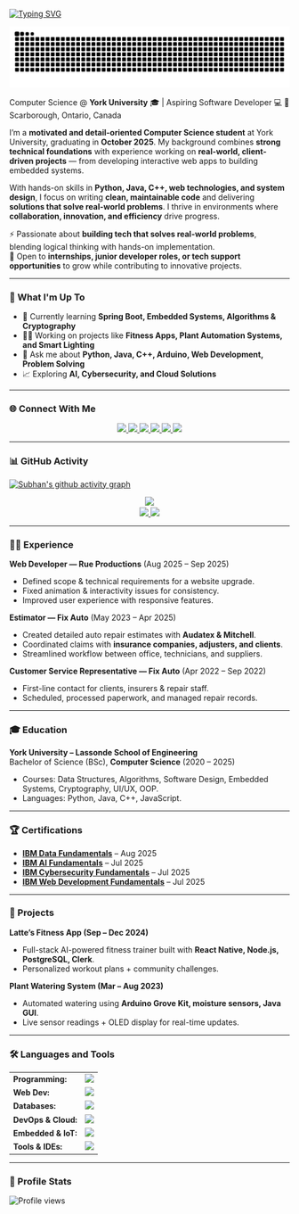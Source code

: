 <link rel="stylesheet" type='text/css' href="https://cdn.jsdelivr.net/gh/devicons/devicon@latest/devicon.min.css" />




<!-- ⌨️ Typing Intro -->
[![Typing SVG](https://readme-typing-svg.herokuapp.com?font=Fira+Code&pause=1000&color=4C8ED9&width=500&lines=Hello+🌎,+I'm+Subhan+Hanif;Computer+Science+Student+@+York;Aspiring+Software+Developer;Always+Learning+New+Tech)](https://git.io/typing-svg)




<p align="center">
  <picture>
    <source media="(prefers-color-scheme: dark)" srcset="https://raw.githubusercontent.com/subhanbnto/subhanbnto/refs/heads/snake/github-contribution-grid-snake-dark.svg">
    <source media="(prefers-color-scheme: light)" srcset="https://raw.githubusercontent.com/subhanbnto/subhanbnto/refs/heads/snake/github-contribution-grid-snake.svg">
    <img alt="github contribution grid snake animation" src="https://raw.githubusercontent.com/subhanbnto/subhanbnto/refs/heads/snake/github-contribution-grid-snake.svg">
  </picture>
</p>
 

Computer Science @ **York University** 🎓 | Aspiring Software Developer 💻 
📍 Scarborough, Ontario, Canada  

I’m a **motivated and detail-oriented Computer Science student** at York University, graduating in **October 2025**. My background combines **strong technical foundations** with experience working on **real-world, client-driven projects** — from developing interactive web apps to building embedded systems.  

With hands-on skills in **Python, Java, C++, web technologies, and system design**, I focus on writing **clean, maintainable code** and delivering **solutions that solve real-world problems**. I thrive in environments where **collaboration, innovation, and efficiency** drive progress.  


⚡ Passionate about **building tech that solves real-world problems**, blending logical thinking with hands-on implementation.  
🚀 Open to **internships, junior developer roles, or tech support opportunities** to grow while contributing to innovative projects.  

---

### 🔭 What I'm Up To
- 🌱 Currently learning **Spring Boot, Embedded Systems, Algorithms & Cryptography**  
- 👨‍💻 Working on projects like **Fitness Apps, Plant Automation Systems, and Smart Lighting**  
- 💬 Ask me about **Python, Java, C++, Arduino, Web Development, Problem Solving**  
- 📈 Exploring **AI, Cybersecurity, and Cloud Solutions**  

---

### 🌐 Connect With Me  

<p align="center">
  <!-- Email -->
  <a href="mailto:subhanbnto@gmail.com" target="_blank">
    <img src="https://img.shields.io/badge/Gmail-D14836?style=for-the-badge&logo=gmail&logoColor=white" />
  </a>
  <!-- Phone -->
  <a href="https://wa.me/16476879109" target="_blank">
    <img src="https://img.shields.io/badge/Phone-25D366?style=for-the-badge&logo=whatsapp&logoColor=white" />
  </a>
  <!-- LinkedIn -->
  <a href="https://www.linkedin.com/in/subhanhanif521" target="_blank">
    <img src="https://img.shields.io/badge/LinkedIn-0A66C2?style=for-the-badge&logo=linkedin&logoColor=white" />
  </a>
  <!-- Instagram -->
  <a href="https://www.instagram.com/subhanbnto" target="_blank">
    <img src="https://img.shields.io/badge/Instagram-E4405F?style=for-the-badge&logo=instagram&logoColor=white" />
  </a>
  <!-- Snapchat -->
  <a href="https://www.snapchat.com/add/subhanbnto" target="_blank">
    <img src="https://img.shields.io/badge/Snapchat-FFFC00?style=for-the-badge&logo=snapchat&logoColor=black" />
  </a>
  <!-- Discord -->
  <a href="https://discord.gg/hcZPSscF" target="_blank">
    <img src="https://img.shields.io/badge/Discord-5865F2?style=for-the-badge&logo=discord&logoColor=white" />
  </a>
</p>

---

### 📊 GitHub Activity  

[![Subhan's github activity graph](https://github-readme-activity-graph.vercel.app/graph?username=subhanbnto&bg_color=0d1117&color=4c8ed9&line=4c8ed9&point=403e41&area=true&hide_border=true)](https://github.com/ashutosh00710/github-readme-activity-graph)

<div align="center">
  <a href="https://github.com/subhanbnto">
    <img height="150em" src="https://github-readme-stats.vercel.app/api/top-langs?username=subhanbnto&show_icons=true&locale=en&layout=compact&theme=tokyonight"/>
  </a>
</div>

<div align="center">
  <a href="https://github.com/subhanbnto">
    <img height="150em" src="https://github-readme-stats.vercel.app/api?username=subhanbnto&show_icons=true&locale=en&layout=compact&theme=tokyonight"/>
    <img height="150em" src="https://github-readme-streak-stats.herokuapp.com/?user=subhanbnto&theme=tokyonight"/>
  </a>
</div>


---

### 🧑‍💼 Experience  
**Web Developer — Rue Productions** (Aug 2025 – Sep 2025)  
- Defined scope & technical requirements for a website upgrade.  
- Fixed animation & interactivity issues for consistency.  
- Improved user experience with responsive features.  

**Estimator — Fix Auto** (May 2023 – Apr 2025)  
- Created detailed auto repair estimates with **Audatex & Mitchell**.  
- Coordinated claims with **insurance companies, adjusters, and clients**.  
- Streamlined workflow between office, technicians, and suppliers.  

**Customer Service Representative — Fix Auto** (Apr 2022 – Sep 2022)  
- First-line contact for clients, insurers & repair staff.  
- Scheduled, processed paperwork, and managed repair records.  

---

### 🎓 Education  
**York University – Lassonde School of Engineering**  
Bachelor of Science (BSc), **Computer Science** (2020 – 2025)  
- Courses: Data Structures, Algorithms, Software Design, Embedded Systems, Cryptography, UI/UX, OOP.  
- Languages: Python, Java, C++, JavaScript.  

---

### 🏆 Certifications  
- **[IBM Data Fundamentals](https://www.credly.com/badges/77fbfc93-58bb-4187-98b2-62ea352ddad1/public_url)** – Aug 2025  
- **[IBM AI Fundamentals](https://www.credly.com/badges/9a28c159-1deb-41b7-82f3-462d37f38052/public_url)** – Jul 2025  
- **[IBM Cybersecurity Fundamentals](https://www.credly.com/badges/a5c10658-d33f-4d80-9348-53dca3b76d0c/public_url)** – Jul 2025  
- **[IBM Web Development Fundamentals](https://www.credly.com/badges/11f7fe3e-fb96-4e18-ac2f-2f848ea1a0b2/public_url)** – Jul 2025   

---

### 🚀 Projects  
**Latte’s Fitness App (Sep – Dec 2024)**  
- Full-stack AI-powered fitness trainer built with **React Native, Node.js, PostgreSQL, Clerk**.  
- Personalized workout plans + community challenges.  

**Plant Watering System (Mar – Aug 2023)**  
- Automated watering using **Arduino Grove Kit, moisture sensors, Java GUI**.  
- Live sensor readings + OLED display for real-time updates.  

---

### 🛠️ Languages and Tools  
<table>
    <tr>
        <td><b>Programming:</b></td>
        <td><img height="40" src="https://skillicons.dev/icons?i=python,java,cpp,js,ts,c,cs,go"/></td>
    </tr>
    <tr>
        <td><b>Web Dev:</b></td>
        <td><img height="40" src="https://skillicons.dev/icons?i=html,css,react,nextjs,nodejs,express,angular,bootstrap,tailwind"/></td>
    </tr>
    <tr>
        <td><b>Databases:</b></td>
        <td><img height="40" src="https://skillicons.dev/icons?i=postgresql,mysql,mongodb,sqlite,redis"/></td>
    </tr>
    <tr>
        <td><b>DevOps & Cloud:</b></td>
        <td><img height="40" src="https://skillicons.dev/icons?i=docker,kubernetes,githubactions,aws,gcp,azure,heroku"/></td>
    </tr>
    <tr>
        <td><b>Embedded & IoT:</b></td>
        <td><img height="40" src="https://skillicons.dev/icons?i=arduino,raspberrypi"/></td>
    </tr>
    <tr>
        <td><b>Tools & IDEs:</b></td>
        <td><img height="40" src="https://skillicons.dev/icons?i=vscode,eclipse,idea,pycharm,git,github,gitlab,bitbucket"/></td>
    </tr>
</table>


---

### 👀 Profile Stats  
![Profile views](https://komarev.com/ghpvc/?username=SubhanHanif&color=blue&style=flat)







